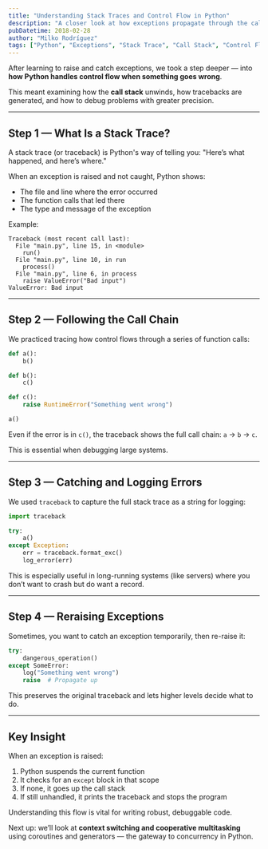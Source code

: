 ```yaml
---
title: "Understanding Stack Traces and Control Flow in Python"
description: "A closer look at how exceptions propagate through the call stack and how to read and use Python’s stack traces effectively."
pubDatetime: 2018-02-28
author: "Milko Rodríguez"
tags: ["Python", "Exceptions", "Stack Trace", "Call Stack", "Control Flow", "Learning"]
---
```


After learning to raise and catch exceptions, we took a step deeper — into **how Python handles control flow when something goes wrong**.

This meant examining how the **call stack** unwinds, how tracebacks are generated, and how to debug problems with greater precision.

---

## Step 1 — What Is a Stack Trace?

A stack trace (or traceback) is Python's way of telling you: "Here’s what happened, and here’s where."

When an exception is raised and not caught, Python shows:

- The file and line where the error occurred
- The function calls that led there
- The type and message of the exception

Example:

```text
Traceback (most recent call last):
  File "main.py", line 15, in <module>
    run()
  File "main.py", line 10, in run
    process()
  File "main.py", line 6, in process
    raise ValueError("Bad input")
ValueError: Bad input
```

---

## Step 2 — Following the Call Chain

We practiced tracing how control flows through a series of function calls:

```python
def a():
    b()

def b():
    c()

def c():
    raise RuntimeError("Something went wrong")

a()
```

Even if the error is in `c()`, the traceback shows the full call chain: `a` → `b` → `c`.

This is essential when debugging large systems.

---

## Step 3 — Catching and Logging Errors

We used `traceback` to capture the full stack trace as a string for logging:

```python
import traceback

try:
    a()
except Exception:
    err = traceback.format_exc()
    log_error(err)
```

This is especially useful in long-running systems (like servers) where you don’t want to crash but do want a record.

---

## Step 4 — Reraising Exceptions

Sometimes, you want to catch an exception temporarily, then re-raise it:

```python
try:
    dangerous_operation()
except SomeError:
    log("Something went wrong")
    raise  # Propagate up
```

This preserves the original traceback and lets higher levels decide what to do.

---

## Key Insight

When an exception is raised:

1. Python suspends the current function
2. It checks for an `except` block in that scope
3. If none, it goes up the call stack
4. If still unhandled, it prints the traceback and stops the program

Understanding this flow is vital for writing robust, debuggable code.

Next up: we’ll look at **context switching and cooperative multitasking** using coroutines and generators — the gateway to concurrency in Python.
